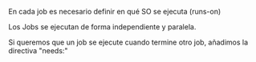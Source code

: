 En cada job es necesario definir en qué SO se ejecuta (runs-on)

<!-- 
name: Nombre del Workflow

on: [push] 

jobs: 
  nombre-del-job:
    runs-on: ubuntu-latest
    
    steps:
    - name: Nombre del step
      run: acción a ejecutar
    - name: Nombre del step
      run: acción a ejecutar
  
  nombre-del-job:
    runs-on: ubuntu-latest
    
    steps:
    - name: Nombre del step
      run: acción a ejecutar
-->

Los Jobs se ejecutan de forma independiente y paralela.

Si queremos que un job se ejecute cuando termine otro job, añadimos la directiva "needs:"
<!-- 
jobs: 
  primer-job:
    runs-on: ubuntu-latest
    
    steps:
    - name: Nombre del step
      run: acción a ejecutar
 
  segundo-job:
    runs-on: ubuntu-latest
    needs: primer-job
    
    steps:
    - name: Nombre del step
      run: acción a ejecutar
-->